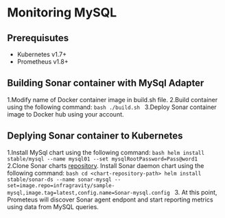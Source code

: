 # Monitoring MySQL

## Prerequisutes

* Kubernetes v1.7+
* Prometheus v1.8+

## Building Sonar container with MySql Adapter

1.Modify name of Docker container image in build.sh file.
2.Build container using the following command:
`bash
./build.sh
`
3.Deploy Sonar container image to Docker hub using your account. 

## Deplying Sonar container to Kubernetes

1.Install MySql chart using the following command:
`bash
helm install stable/mysql --name mysql01 --set mysqlRootPassword=Pass@word1
`
2.Clone Sonar charts [repository](http://github.com/infragravity/charts). Install Sonar daemon chart using the following command:
`bash
cd <chart-repository-path>
helm install stable/sonar-ds --name sonar-mysql --set=image.repo=infragravity/sample-mysql,image.tag=latest,config.name=Sonar-mysql.config
`
3. At this point, Prometeus will discover Sonar agent endpont and start reporting metrics using data from MySQL queries.